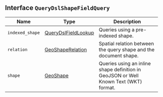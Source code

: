 ## Interface `QueryDslShapeFieldQuery`

| Name | Type | Description |
| - | - | - |
| `indexed_shape` | [QueryDslFieldLookup](./QueryDslFieldLookup.md) | Queries using a pre-indexed shape. |
| `relation` | [GeoShapeRelation](./GeoShapeRelation.md) | Spatial relation between the query shape and the document shape. |
| `shape` | [GeoShape](./GeoShape.md) | Queries using an inline shape definition in GeoJSON or Well Known Text (WKT) format. |
